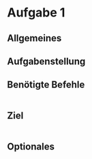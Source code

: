 # Aufgabe 1
## Allgemeines


## Aufgabenstellung


## Benötigte Befehle
```

```

## Ziel
```

```
## Optionales
